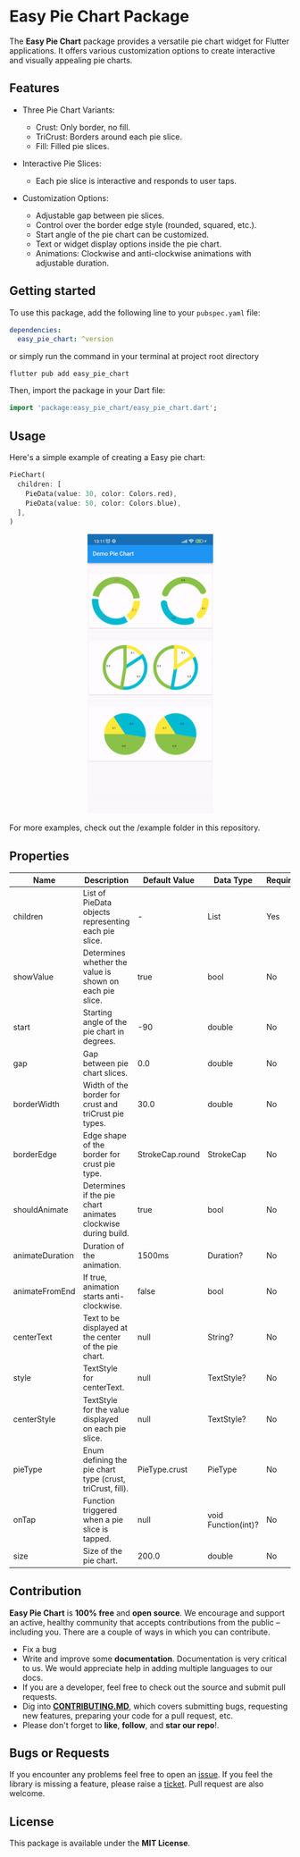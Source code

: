 # Easy Pie Chart Package

The **Easy Pie Chart** package provides a versatile pie chart widget for Flutter applications. It offers various customization options to create interactive and visually appealing pie charts.

## Features

- Three Pie Chart Variants:

  - Crust: Only border, no fill.
  - TriCrust: Borders around each pie slice.
  - Fill: Filled pie slices.

- Interactive Pie Slices:

  - Each pie slice is interactive and responds to user taps.

- Customization Options:
  - Adjustable gap between pie slices.
  - Control over the border edge style (rounded, squared, etc.).
  - Start angle of the pie chart can be customized.
  - Text or widget display options inside the pie chart.
  - Animations: Clockwise and anti-clockwise animations with adjustable duration.

## Getting started

To use this package, add the following line to your `pubspec.yaml` file:

```yaml
dependencies:
  easy_pie_chart: ^version
```

or simply run the command in your terminal at project root directory

```
flutter pub add easy_pie_chart
```

Then, import the package in your Dart file:

```dart
import 'package:easy_pie_chart/easy_pie_chart.dart';
```

## Usage

Here's a simple example of creating a Easy pie chart:

```dart
PieChart(
  children: [
    PieData(value: 30, color: Colors.red),
    PieData(value: 50, color: Colors.blue),
  ],
)
```

<p align="center">
  <img src="https://github.com/Laiq37/easy_pie_chart/raw/main/demo/gif/easy_pie_chart_demo.gif" width="225" height="500" alt="Demo GIF">
</p>

For more examples, check out the /example folder in this repository.

## Properties

| Name            | Description                                                  | Default Value   | Data Type           | Required |
| --------------- | ------------------------------------------------------------ | --------------- | ------------------- | -------- |
| children        | List of PieData objects representing each pie slice.         | -               | List<PieData>       | Yes      |
| showValue       | Determines whether the value is shown on each pie slice.     | true            | bool                | No       |
| start           | Starting angle of the pie chart in degrees.                  | -90             | double              | No       |
| gap             | Gap between pie chart slices.                                | 0.0             | double              | No       |
| borderWidth     | Width of the border for crust and triCrust pie types.        | 30.0            | double              | No       |
| borderEdge      | Edge shape of the border for crust pie type.                 | StrokeCap.round | StrokeCap           | No       |
| shouldAnimate   | Determines if the pie chart animates clockwise during build. | true            | bool                | No       |
| animateDuration | Duration of the animation.                                   | 1500ms          | Duration?           | No       |
| animateFromEnd  | If true, animation starts anti-clockwise.                    | false           | bool                | No       |
| centerText      | Text to be displayed at the center of the pie chart.         | null            | String?             | No       |
| style           | TextStyle for centerText.                                    | null            | TextStyle?          | No       |
| centerStyle     | TextStyle for the value displayed on each pie slice.         | null            | TextStyle?          | No       |
| pieType         | Enum defining the pie chart type (crust, triCrust, fill).    | PieType.crust   | PieType             | No       |
| onTap           | Function triggered when a pie slice is tapped.               | null            | void Function(int)? | No       |
| size            | Size of the pie chart.                                       | 200.0           | double              | No       |

## Contribution

**Easy Pie Chart** is **100% free** and **open source**. We encourage and support an active, healthy community that accepts contributions from the public &ndash; including you. There are a couple of ways in which you can contribute.

  * Fix a bug
  * Write and improve some **documentation**. Documentation is very critical to us. We would appreciate help in adding multiple languages to our docs.
  * If you are a developer, feel free to check out the source and submit pull requests.
  * Dig into [**CONTRIBUTING.MD**](CONTRIBUTING.md), which covers submitting bugs, requesting new features, preparing your code for a pull request, etc.
  * Please don't forget to **like**, **follow**, and **star our repo**!.

## Bugs or Requests

If you encounter any problems feel free to open an [issue](https://github.com/Laiq37/easy_pie_chart/issues/new?template=bug_report.md). If you feel the library is missing a feature, please raise a [ticket](https://github.com/Laiq37/easy_pie_chart/issues/new?template=feature_request.md). Pull request are also welcome.

## License

This package is available under the **MIT License**.
